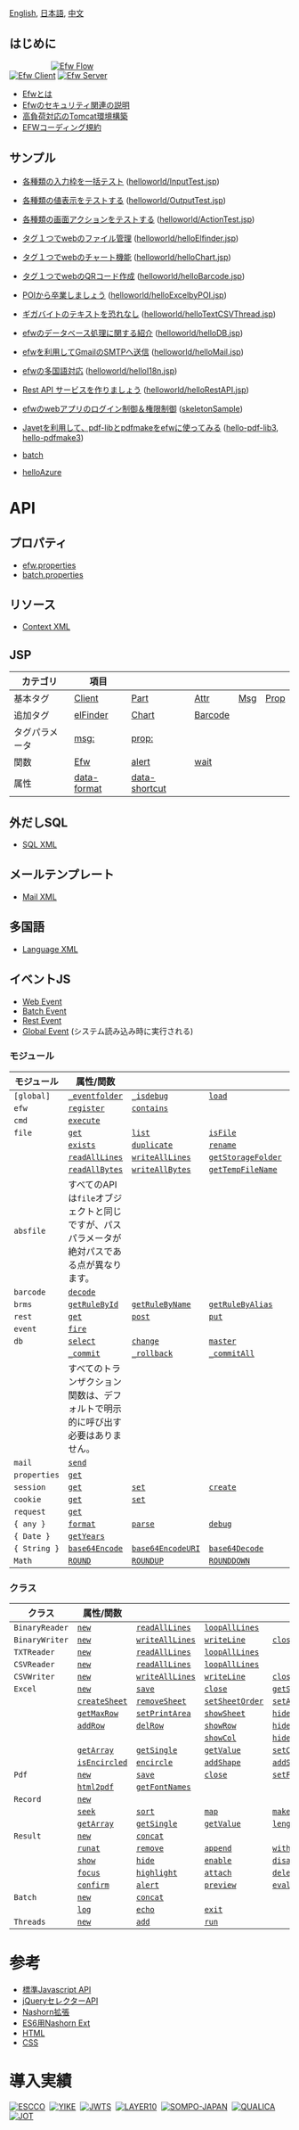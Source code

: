 [English](README.md), [日本語](README_J.md), [中文](README_C.md)

## はじめに

&nbsp;&nbsp;&nbsp;&nbsp;&nbsp;&nbsp;&nbsp;&nbsp;&nbsp;&nbsp;&nbsp;&nbsp;&nbsp;&nbsp;&nbsp;&nbsp;&nbsp;&nbsp;
[![Efw Flow](./help/img/efw_flow.png)](./help/img/efw_flow_org.png)<br>
[![Efw Client](./help/img/efw_client.png)](./help/img/efw_client_org.png)
[![Efw Server](./help/img/efw_server.png)](./help/img/efw_server_org.png)

* [Efwとは](https://qiita.com/changkejun/items/d9ef1bbffecb8dab4ffc)
* [Efwのセキュリティ関連の説明](https://qiita.com/changkejun/items/5e10a96e0b1efce8653e)
* [高負荷対応のTomcat環境構築](https://qiita.com/changkejun/items/1d850b109f8b26381268)
* [EFWコーディング規約](https://qiita.com/Victory963/items/ec028606e382a1d3a174)

## サンプル

* [各種類の入力枠を一括テスト](https://qiita.com/changkejun/items/926a29ef46714d8cf9f1) ([helloworld/InputTest.jsp](https://github.com/efwGrp/qittaSamples/tree/main/helloworld/InputTest.jsp))
* [各種類の値表示をテストする](https://qiita.com/changkejun/items/194b6c300c82167acddc) ([helloworld/OutputTest.jsp](https://github.com/efwGrp/qittaSamples/tree/main/helloworld/OutputTest.jsp))
* [各種類の画面アクションをテストする](https://qiita.com/changkejun/items/c1369438843759d0e890) ([helloworld/ActionTest.jsp](https://github.com/efwGrp/qittaSamples/tree/main/helloworld/ActionTest.jsp))
* [タグ１つでwebのファイル管理](https://qiita.com/changkejun/items/d79127e27b49bfc8a847) ([helloworld/helloElfinder.jsp](https://github.com/efwGrp/qittaSamples/tree/main/helloworld/helloElfinder.jsp))
* [タグ１つでwebのチャート機能](https://qiita.com/changkejun/items/b563570df2036f5fa7da) ([helloworld/helloChart.jsp](https://github.com/efwGrp/qittaSamples/tree/main/helloworld/helloChart.jsp))
* [タグ１つでwebのQRコード作成](https://qiita.com/changkejun/items/106f2734dd319e9b1201) ([helloworld/helloBarcode.jsp](https://github.com/efwGrp/qittaSamples/tree/main/helloworld/helloBarcode.jsp))
* [POIから卒業しましょう](https://qiita.com/changkejun/items/dea128563b608b7dcb43) ([helloworld/helloExcelbyPOI.jsp](https://github.com/efwGrp/qittaSamples/tree/main/helloworld/helloExcelbyPOI.jsp))
* [ギガバイトのテキストを恐れなし](https://qiita.com/changkejun/items/2777f3006c4a0b8d2213) ([helloworld/helloTextCSVThread.jsp](https://github.com/efwGrp/qittaSamples/tree/main/helloworld/helloTextCSVThread.jsp))
* [efwのデータベース処理に関する紹介](https://qiita.com/changkejun/items/b273b3ae64c76e5b016a) ([helloworld/helloDB.jsp](https://github.com/efwGrp/qittaSamples/tree/main/helloworld/helloDB.jsp))
* [efwを利用してGmailのSMTPへ送信](https://qiita.com/changkejun/items/c237ddbc69c9c4cb3319) ([helloworld/helloMail.jsp](https://github.com/efwGrp/qittaSamples/tree/main/helloworld/helloMail.jsp))
* [efwの多国語対応](https://qiita.com/changkejun/items/e4afa094a606c14698f3) ([helloworld/helloI18n.jsp](https://github.com/efwGrp/qittaSamples/tree/main/helloworld/helloI18n.jsp))
* [Rest API サービスを作りましょう](https://qiita.com/changkejun/items/70ac1778acd146ad0f9c) ([helloworld/helloRestAPI.jsp](https://github.com/efwGrp/qittaSamples/tree/main/helloworld/helloRestAPI.jsp))
* [efwのwebアプリのログイン制御＆権限制御](https://qiita.com/changkejun/items/2e7a68149eab8f2281cf) ([skeletonSample](https://github.com/efwGrp/qittaSamples/tree/main/skeletonSample))
* [Javetを利用して、pdf-libとpdfmakeをefwに使ってみる](https://qiita.com/changkejun/items/350ca12a3276c4d1378a) ([hello-pdf-lib3](https://github.com/efwGrp/qittaSamples/tree/main/hello-pdf-lib3), [hello-pdfmake3](https://github.com/efwGrp/qittaSamples/tree/main/hello-pdfmake3))

* [batch](samples/batchSample)
* [helloAzure](samples/helloAzure)


# API

## プロパティ

* [efw.properties](help/j/properties.web.md)
* [batch.properties](help/j/properties.batch.md)

## リソース

* [Context XML](help/j/resources.context.md)

## JSP

| カテゴリ | 項目 |  |  |  |  |
|---|---|---|---|---|---|
| 基本タグ | [Client](help/j/tag.client.md) | [Part](help/j/tag.part.md) | [Attr](help/j/tag.attr.md) | [Msg](help/j/tag.msg.md) | [Prop](help/j/tag.prop.md) |
| 追加タグ | [elFinder](help/j/tag.elfinder.md) | [Chart](help/j/tag.chart.md) | [Barcode](help/j/tag.barcode.md) |  |  |
| タグパラメータ | [msg:](help/j/tag.attr.msg.md) | [prop:](help/j/tag.attr.prop.md) |  |  |  |
| 関数 | [Efw](help/j/api_efw_function.md) | [alert](help/j/efw.dialog.alert.md) | [wait](help/j/efw.dialog.wait.md) |  |  |
| 属性 | [data-format](help/j/api_data_format.md) | [data-shortcut](help/j/api_data_shortcut.md) |  |  |  |

## 外だしSQL

* [SQL XML](help/j/api_sql.md)

## メールテンプレート

* [Mail XML](help/j/api_mail.md)

## 多国語

* [Language XML](help/j/api_language.md)

## イベントJS

* [Web Event](help/j/api_webevent.md)
* [Batch Event](help/j/api_batchevent.md)
* [Rest Event](help/j/api_restevent.md)
* [Global Event](help/j/api_global.md) (システム読み込み時に実行される)

### モジュール

| モジュール | 属性/関数 |  |  |  |  |
|---|---|---|---|---|---|
| `[global]` | [`_eventfolder`](help/j/global._eventfolder.md) | [`_isdebug`](help/j/global._isdebug.md) | [`load`](help/j/global.load.md) | [`loadWithNewGlobal`](help/j/global.loadWithNewGlobal.md) | [`loadWithGlobalPool`](help/j/global.loadWithGlobalPool.md) |
| `efw` | [`register`](help/j/efw.register.md) | [`contains`](help/j/efw.contains.md) |  |  |  |
| `cmd` | [`execute`](help/j/cmd.execute.md) |  |  |  |  |
| `file` | [`get`](help/j/file.get.md) | [`list`](help/j/file.list.md) | [`isFile`](help/j/file.isFile.md) | [`isFolder`](help/j/file.isFolder.md) | [`makeFile`](help/j/file.makeFile.md) |
|  | [`exists`](help/j/file.exists.md) | [`duplicate`](help/j/file.duplicate.md) | [`rename`](help/j/file.rename.md) | [`remove`](help/j/file.remove.md) | [`makeDir`](help/j/file.makeDir.md) |
|  | [`readAllLines`](help/j/file.readAllLines.md) | [`writeAllLines`](help/j/file.writeAllLines.md) | [`getStorageFolder`](help/j/file.getStorageFolder.md) | [`saveUploadFiles`](help/j/file.saveUploadFiles.md) | [`saveSingleUploadFile`](help/j/file.saveSingleUploadFile.md) |
|  | [`readAllBytes`](help/j/file.readAllBytes.md) | [`writeAllBytes`](help/j/file.writeAllBytes.md) | [`getTempFileName`](help/j/file.getTempFileName.md) | [`move`](help/j/file.move.md) |  |
| `absfile` | すべてのAPIは`file`オブジェクトと同じですが、パスパラメータが絶対パスである点が異なります。 |  |  |  |  |
| `barcode` | [`decode`](help/j/barcode.decode.md) |  |  |  |  |
| `brms` | [`getRuleById`](help/j/brms.getRuleById.md) | [`getRuleByName`](help/j/brms.getRuleByName.md) | [`getRuleByAlias`](help/j/brms.getRuleByAlias.md) |  |  |
| `rest` | [`get`](help/j/rest.get.md) | [`post`](help/j/rest.post.md) | [`put`](help/j/rest.put.md) | [`delete`](help/j/rest.delete.md) | [`getStatus`](help/j/rest.getStatus.md) |
| `event` | [`fire`](help/j/event.fire.md) |  |  |  |  |
| `db` | [`select`](help/j/db.select.md) | [`change`](help/j/db.change.md) | [`master`](help/j/db.master.md) |  |  |
|  | [`_commit`](help/j/db._commit.md) | [`_rollback`](help/j/db._rollback.md) | [`_commitAll`](help/j/db._commitAll.md) | [`_rollbackAll`](help/j/db._rollbackAll.md) |  |
|  | すべてのトランザクション関数は、デフォルトで明示的に呼び出す必要はありません。 |  |  |  |  |
| `mail` | [`send`](help/j/mail.send.md) |  |  |  |  |
| `properties` | [`get`](help/j/properties.get.md) |  |  |  |  |
| `session` | [`get`](help/j/session.get.md) | [`set`](help/j/session.set.md) | [`create`](help/j/session.create.md) | [`invalidate`](help/j/session.invalidate.md) |  |
| `cookie` | [`get`](help/j/cookie.get.md) | [`set`](help/j/cookie.set.md) |  |  |  |
| `request` | [`get`](help/j/request.get.md) |  |  |  |  |
| `{ any }` | [`format`](help/j/any.format.md) | [`parse`](help/j/any.parse.md) | [`debug`](help/j/any.debug.md) |  |  |
| `{ Date }` | [`getYears`](help/j/Date.getYears.md) |  |  |  |  |
| `{ String }` | [`base64Encode`](help/j/String.base64Encode.md) | [`base64EncodeURI`](help/j/String.base64EncodeURI.md) | [`base64Decode`](help/j/String.base64Decode.md) |  |  |
| `Math` | [`ROUND`](help/j/Math.ROUND.md) | [`ROUNDUP`](help/j/Math.ROUNDUP.md) | [`ROUNDDOWN`](help/j/Math.ROUNDDOWN.md) |  |  |


### クラス

| クラス | 属性/関数 |  |  |  |  |
|---|---|---|---|---|---|
| `BinaryReader` | [`new`](help/j/BinaryReader.new.md) | [`readAllLines`](help/j/BinaryReader.readAllLines.md) | [`loopAllLines`](help/j/BinaryReader.loopAllLines.md) |  |  |
| `BinaryWriter` | [`new`](help/j/BinaryWriter.new.md) | [`writeAllLines`](help/j/BinaryWriter.writeAllLines.md) | [`writeLine`](help/j/BinaryWriter.writeLine.md) | [`close`](help/j/BinaryWriter.close.md) |  |
| `TXTReader` | [`new`](help/j/TXTReader.new.md) | [`readAllLines`](help/j/TXTReader.readAllLines.md) | [`loopAllLines`](help/j/TXTReader.loopAllLines.md) |  |  |
| `CSVReader` | [`new`](help/j/CSVReader.new.md) | [`readAllLines`](help/j/CSVReader.readAllLines.md) | [`loopAllLines`](help/j/CSVReader.loopAllLines.md) |  |  |
| `CSVWriter` | [`new`](help/j/CSVWriter.new.md) | [`writeAllLines`](help/j/CSVWriter.writeAllLines.md) | [`writeLine`](help/j/CSVWriter.writeLine.md) | [`close`](help/j/CSVWriter.close.md) |  |
| `Excel` | [`new`](help/j/excel.new.md) | [`save`](help/j/excel.save.md) | [`close`](help/j/excel.close.md) | [`getSheetNames`](help/j/excel.getSheetNames.md) |  |
|  | [`createSheet`](help/j/excel.createSheet.md) | [`removeSheet`](help/j/excel.removeSheet.md) | [`setSheetOrder`](help/j/excel.setSheetOrder.md) | [`setActiveSheet`](help/j/excel.setActiveSheet.md) |  |
|  | [`getMaxRow`](help/j/excel.getMaxRow.md) | [`setPrintArea`](help/j/excel.setPrintArea.md) | [`showSheet`](help/j/excel.showSheet.md) | [`hideSheet`](help/j/excel.hideSheet.md) | [`zoomSheet`](help/j/excel.zoomSheet.md) |
|  | [`addRow`](help/j/excel.addRow.md) | [`delRow`](help/j/excel.delRow.md) | [`showRow`](help/j/excel.showRow.md) | [`hideRow`](help/j/excel.hideRow.md) |  |
|  |  |  | [`showCol`](help/j/excel.showCol.md) | [`hideCol`](help/j/excel.hideCol.md) |  |
|  | [`getArray`](help/j/excel.getArray.md) | [`getSingle`](help/j/excel.getSingle.md) | [`getValue`](help/j/excel.getValue.md) | [`setCell`](help/j/excel.setCell.md) | [`setLink`](help/j/excel.setLink.md) |
|  | [`isEncircled`](help/j/excel.isEncircled.md) | [`encircle`](help/j/excel.encircle.md) | [`addShape`](help/j/excel.addShape.md) | [`addShapeInRange`](help/j/excel.addShapeInRange.md) | [`replacePicture`](help/j/excel.replacePicture.md) |
| `Pdf` | [`new`](help/j/pdf.new.md) | [`save`](help/j/pdf.save.md) | [`close`](help/j/pdf.close.md) | [`setField`](help/j/excel.setField.md) |  |
|  | [`html2pdf`](help/j/pdf.html2pdf.md) | [`getFontNames`](help/j/pdf.getFontNames.md) |
| `Record` | [`new`](help/j/record.new.md) |  |  |  |  |
|  | [`seek`](help/j/record.seek.md) | [`sort`](help/j/record.sort.md) | [`map`](help/j/record.map.md) | [`makeAllKeysUpperCase`](help/j/record.makeAllKeysUpperCase.md) | [`makeAllKeysLowerCase`](help/j/record.makeAllKeysLowerCase.md) |
|  | [`getArray`](help/j/record.getArray.md) | [`getSingle`](help/j/record.getSingle.md) | [`getValue`](help/j/record.getValue.md) | [`length`](help/j/record.length.md) |  |
| `Result` | [`new`](help/j/result.new.md) | [`concat`](help/j/result.concat.md) |  |  |  |
|  | [`runat`](help/j/result.runat.md) | [`remove`](help/j/result.remove.md) | [`append`](help/j/result.append.md) | [`withdata`](help/j/result.withdata.md) |  |
|  | [`show`](help/j/result.show.md) | [`hide`](help/j/result.hide.md) | [`enable`](help/j/result.enable.md) | [`disable`](help/j/result.disable.md) |  |
|  | [`focus`](help/j/result.focus.md) | [`highlight`](help/j/result.highlight.md) | [`attach`](help/j/result.attach.md) | [`deleteAfterDownload`](help/j/result.deleteAfterDownload.md) | [`saveas`](help/j/result.saveas.md) |  |
|  | [`confirm`](help/j/result.confirm.md) | [`alert`](help/j/result.alert.md) | [`preview`](help/j/result.preview.md) | [`eval`](help/j/result.eval.md) | [`navigate`](help/j/result.navigate.md) |
| `Batch` | [`new`](help/j/batch.new.md) | [`concat`](help/j/batch.concat.md) |  |  |  |
|  | [`log`](help/j/batch.log.md) | [`echo`](help/j/batch.echo.md) | [`exit`](help/j/batch.exit.md) |  |  |
| `Threads` | [`new`](help/j/threads.new.md) | [`add`](help/j/threads.add.md) | [`run`](help/j/threads.run.md) |  |  |


# 参考

* [標準Javascript API](help/j/Standard_Javascript_API.md)
* [jQueryセレクターAPI](help/j/jQuery_Selectors_API.md)
* [Nashorn拡張](https://wiki.openjdk.org/display/Nashorn/Nashorn+extensions)
* [ES6用Nashorn Ext](https://github.com/efwGrp/nashorn-ext-for-es6)
* [HTML](https://www.tohoho-web.com/html/index2.htm)
* [CSS](https://www.tohoho-web.com/css/index.htm)

# 導入実績

[![ESCCO](help/img/logos/escco.png)](https://www.escco.co.jp) 
[![YIKE](help/img/logos/yike.jpg)](https://www.escco.com.cn) 
[![JWTS](help/img/logos/jwts.png)](https://www.jwts.co.jp) 
[![LAYER10](help/img/logos/layer10.png)](http://www.layer10.jp/) 
[![SOMPO-JAPAN](help/img/logos/jpn_sompo.jpg)](https://www.sompo-japan.co.jp/) 
[![QUALICA](help/img/logos/qualica.png)](https://www.qualica.co.jp/) 
[![JOT](help/img/logos/jot.png)](https://www.jotnw.or.jp/)
